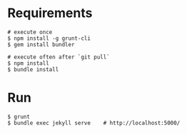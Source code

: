 # Requirements #

    # execute once
    $ npm install -g grunt-cli
    $ gem install bundler

    # execute often after `git pull`
    $ npm install
    $ bundle install

# Run #

    $ grunt
    $ bundle exec jekyll serve    # http://localhost:5000/
